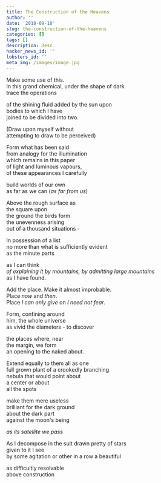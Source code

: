 ```yaml
---
title: The Construction of the Heavens
author: ''
date: '2018-09-10'
slug: the-construction-of-the-heavens
categories: []
tags: []
description: Desc
hacker_news_id: ''
lobsters_id: ''
meta_img: /images/image.jpg
---
```



Make some use of this.  
In this grand chemical, under the shape of dark  
trace the operations  

of the shining fluid added by the sun upon  
bodies  to which I have  
joined to be divided into two.  

(Draw upon myself without  
attempting to draw to be perceived)  

Form what has been said  
from analogy for the illumination  
which remains in this paper  
of light and luminous vapours,  
of these appearances I carefully  

  build worlds of our own  
  as far as we can (*as far from us*)  

Above the rough surface as  
the square upon  
the ground the birds form  
the unevenness arising  
  out of a thousand situations - 

In possession of a list  
no more than what is sufficiently evident  
as the minute parts  

as I can think  
    *of explaining it by mountains, by admitting large mountains*  
as I have found.  

Add the place.  Make it almost improbable.  
Place *now* and *then*.  
Place *I can only give* on *I need not fear*.  

Form, confining around  
him, the whole universe  
as vivid the diameters - to discover  

the places where, near  
the margin, we form  
an opening to the naked about.  

Extend equally to them all as one  
full grown plant of a crookedly branching  
nebula that would point about  
a center or about  
                    all the spots  

make them mere useless  
brilliant for the dark ground  
about the dark part  
against the moon's being  

*as its satellite we pass*

As I decompose in the suit drawn pretty of stars  
given to it I see  
by some agitation or other in a row a beautiful  
                      
as difficultly resolvable  
                          above construction  
